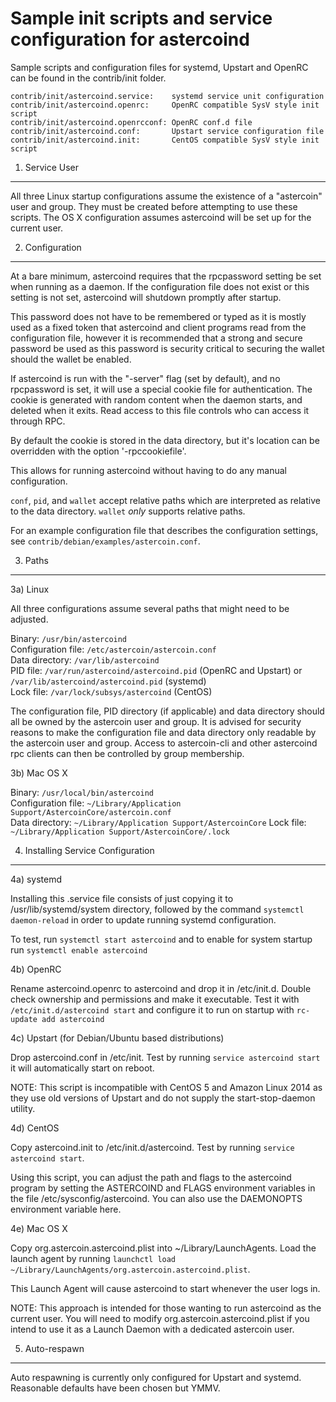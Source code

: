 Sample init scripts and service configuration for astercoind
==========================================================

Sample scripts and configuration files for systemd, Upstart and OpenRC
can be found in the contrib/init folder.

    contrib/init/astercoind.service:    systemd service unit configuration
    contrib/init/astercoind.openrc:     OpenRC compatible SysV style init script
    contrib/init/astercoind.openrcconf: OpenRC conf.d file
    contrib/init/astercoind.conf:       Upstart service configuration file
    contrib/init/astercoind.init:       CentOS compatible SysV style init script

1. Service User
---------------------------------

All three Linux startup configurations assume the existence of a "astercoin" user
and group.  They must be created before attempting to use these scripts.
The OS X configuration assumes astercoind will be set up for the current user.

2. Configuration
---------------------------------

At a bare minimum, astercoind requires that the rpcpassword setting be set
when running as a daemon.  If the configuration file does not exist or this
setting is not set, astercoind will shutdown promptly after startup.

This password does not have to be remembered or typed as it is mostly used
as a fixed token that astercoind and client programs read from the configuration
file, however it is recommended that a strong and secure password be used
as this password is security critical to securing the wallet should the
wallet be enabled.

If astercoind is run with the "-server" flag (set by default), and no rpcpassword is set,
it will use a special cookie file for authentication. The cookie is generated with random
content when the daemon starts, and deleted when it exits. Read access to this file
controls who can access it through RPC.

By default the cookie is stored in the data directory, but it's location can be overridden
with the option '-rpccookiefile'.

This allows for running astercoind without having to do any manual configuration.

`conf`, `pid`, and `wallet` accept relative paths which are interpreted as
relative to the data directory. `wallet` *only* supports relative paths.

For an example configuration file that describes the configuration settings,
see `contrib/debian/examples/astercoin.conf`.

3. Paths
---------------------------------

3a) Linux

All three configurations assume several paths that might need to be adjusted.

Binary:              `/usr/bin/astercoind`  
Configuration file:  `/etc/astercoin/astercoin.conf`  
Data directory:      `/var/lib/astercoind`  
PID file:            `/var/run/astercoind/astercoind.pid` (OpenRC and Upstart) or `/var/lib/astercoind/astercoind.pid` (systemd)  
Lock file:           `/var/lock/subsys/astercoind` (CentOS)  

The configuration file, PID directory (if applicable) and data directory
should all be owned by the astercoin user and group.  It is advised for security
reasons to make the configuration file and data directory only readable by the
astercoin user and group.  Access to astercoin-cli and other astercoind rpc clients
can then be controlled by group membership.

3b) Mac OS X

Binary:              `/usr/local/bin/astercoind`  
Configuration file:  `~/Library/Application Support/AstercoinCore/astercoin.conf`  
Data directory:      `~/Library/Application Support/AstercoinCore`
Lock file:           `~/Library/Application Support/AstercoinCore/.lock`

4. Installing Service Configuration
-----------------------------------

4a) systemd

Installing this .service file consists of just copying it to
/usr/lib/systemd/system directory, followed by the command
`systemctl daemon-reload` in order to update running systemd configuration.

To test, run `systemctl start astercoind` and to enable for system startup run
`systemctl enable astercoind`

4b) OpenRC

Rename astercoind.openrc to astercoind and drop it in /etc/init.d.  Double
check ownership and permissions and make it executable.  Test it with
`/etc/init.d/astercoind start` and configure it to run on startup with
`rc-update add astercoind`

4c) Upstart (for Debian/Ubuntu based distributions)

Drop astercoind.conf in /etc/init.  Test by running `service astercoind start`
it will automatically start on reboot.

NOTE: This script is incompatible with CentOS 5 and Amazon Linux 2014 as they
use old versions of Upstart and do not supply the start-stop-daemon utility.

4d) CentOS

Copy astercoind.init to /etc/init.d/astercoind. Test by running `service astercoind start`.

Using this script, you can adjust the path and flags to the astercoind program by
setting the ASTERCOIND and FLAGS environment variables in the file
/etc/sysconfig/astercoind. You can also use the DAEMONOPTS environment variable here.

4e) Mac OS X

Copy org.astercoin.astercoind.plist into ~/Library/LaunchAgents. Load the launch agent by
running `launchctl load ~/Library/LaunchAgents/org.astercoin.astercoind.plist`.

This Launch Agent will cause astercoind to start whenever the user logs in.

NOTE: This approach is intended for those wanting to run astercoind as the current user.
You will need to modify org.astercoin.astercoind.plist if you intend to use it as a
Launch Daemon with a dedicated astercoin user.

5. Auto-respawn
-----------------------------------

Auto respawning is currently only configured for Upstart and systemd.
Reasonable defaults have been chosen but YMMV.
